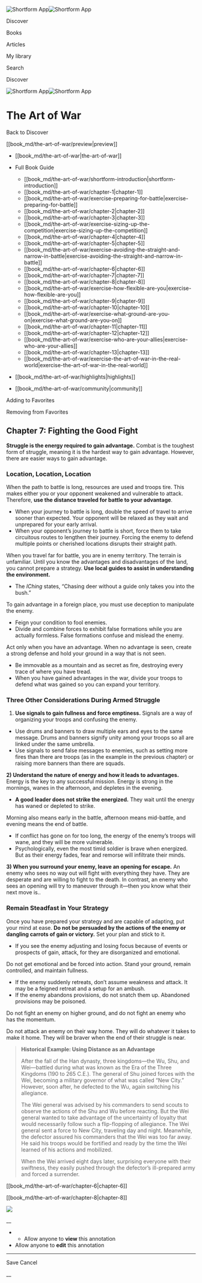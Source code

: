 ![Shortform App](/img/logo.36a2399e.svg)![Shortform App](/img/logo-dark.70c1b072.svg)

Discover

Books

Articles

My library

Search

Discover

![Shortform App](/img/logo.36a2399e.svg)![Shortform App](/img/logo-dark.70c1b072.svg)

# The Art of War

Back to Discover

[[book_md/the-art-of-war/preview|preview]]

  * [[book_md/the-art-of-war|the-art-of-war]]
  * Full Book Guide

    * [[book_md/the-art-of-war/shortform-introduction|shortform-introduction]]
    * [[book_md/the-art-of-war/chapter-1|chapter-1]]
    * [[book_md/the-art-of-war/exercise-preparing-for-battle|exercise-preparing-for-battle]]
    * [[book_md/the-art-of-war/chapter-2|chapter-2]]
    * [[book_md/the-art-of-war/chapter-3|chapter-3]]
    * [[book_md/the-art-of-war/exercise-sizing-up-the-competition|exercise-sizing-up-the-competition]]
    * [[book_md/the-art-of-war/chapter-4|chapter-4]]
    * [[book_md/the-art-of-war/chapter-5|chapter-5]]
    * [[book_md/the-art-of-war/exercise-avoiding-the-straight-and-narrow-in-battle|exercise-avoiding-the-straight-and-narrow-in-battle]]
    * [[book_md/the-art-of-war/chapter-6|chapter-6]]
    * [[book_md/the-art-of-war/chapter-7|chapter-7]]
    * [[book_md/the-art-of-war/chapter-8|chapter-8]]
    * [[book_md/the-art-of-war/exercise-how-flexible-are-you|exercise-how-flexible-are-you]]
    * [[book_md/the-art-of-war/chapter-9|chapter-9]]
    * [[book_md/the-art-of-war/chapter-10|chapter-10]]
    * [[book_md/the-art-of-war/exercise-what-ground-are-you-on|exercise-what-ground-are-you-on]]
    * [[book_md/the-art-of-war/chapter-11|chapter-11]]
    * [[book_md/the-art-of-war/chapter-12|chapter-12]]
    * [[book_md/the-art-of-war/exercise-who-are-your-allies|exercise-who-are-your-allies]]
    * [[book_md/the-art-of-war/chapter-13|chapter-13]]
    * [[book_md/the-art-of-war/exercise-the-art-of-war-in-the-real-world|exercise-the-art-of-war-in-the-real-world]]
  * [[book_md/the-art-of-war/highlights|highlights]]
  * [[book_md/the-art-of-war/community|community]]



Adding to Favorites 

Removing from Favorites 

## Chapter 7: Fighting the Good Fight

**Struggle is the energy required to gain advantage.** Combat is the toughest form of struggle, meaning it is the hardest way to gain advantage. However, there are easier ways to gain advantage.

### Location, Location, Location

When the path to battle is long, resources are used and troops tire. This makes either you or your opponent weakened and vulnerable to attack. Therefore, **use the distance traveled for battle to your advantage**.

  * When your journey to battle is long, double the speed of travel to arrive sooner than expected. Your opponent will be relaxed as they wait and unprepared for your early arrival.
  * When your opponent’s journey to battle is short, force them to take circuitous routes to lengthen their journey. Forcing the enemy to defend multiple points or cherished locations disrupts their straight path. 



When you travel far for battle, you are in enemy territory. The terrain is unfamiliar. Until you know the advantages and disadvantages of the land, you cannot prepare a strategy. **Use local guides to assist in understanding the environment.**

  * The _IChing_ states, “Chasing deer without a guide only takes you into the bush.”



To gain advantage in a foreign place, you must use deception to manipulate the enemy.

  * Feign your condition to fool enemies.
  * Divide and combine forces to exhibit false formations while you are actually formless. False formations confuse and mislead the enemy. 



Act only when you have an advantage. When no advantage is seen, create a strong defense and hold your ground in a way that is not seen.

  * Be immovable as a mountain and as secret as fire, destroying every trace of where you have tread. 
  * When you have gained advantages in the war, divide your troops to defend what was gained so you can expand your territory. 



### Three Other Considerations During Armed Struggle

1) **Use signals to gain fullness and force emptiness.** Signals are a way of organizing your troops and confusing the enemy.

  * Use drums and banners to draw multiple ears and eyes to the same message. Drums and banners signify unity among your troops so all are linked under the same umbrella.
  * Use signals to send false messages to enemies, such as setting more fires than there are troops (as in the example in the previous chapter) or raising more banners than there are squads. 



**2) Understand the nature of energy and how it leads to advantages.** Energy is the key to any successful mission. Energy is strong in the mornings, wanes in the afternoon, and depletes in the evening.

  * **A good leader does not strike the energized.** They wait until the energy has waned or depleted to strike. 



Morning also means early in the battle, afternoon means mid-battle, and evening means the end of battle.

  * If conflict has gone on for too long, the energy of the enemy’s troops will wane, and they will be more vulnerable. 
  * Psychologically, even the most timid soldier is brave when energized. But as their energy fades, fear and remorse will infiltrate their minds. 



**3) When you surround your enemy, leave an opening for escape.** An enemy who sees no way out will fight with everything they have. They are desperate and are willing to fight to the death. In contrast, an enemy who sees an opening will try to maneuver through it—then you know what their next move is..

### Remain Steadfast in Your Strategy

Once you have prepared your strategy and are capable of adapting, put your mind at ease. **Do not be persuaded by the actions of the enemy or dangling carrots of gain or victory.** Set your plan and stick to it.

  * If you see the enemy adjusting and losing focus because of events or prospects of gain, attack, for they are disorganized and emotional. 



Do not get emotional and be forced into action. Stand your ground, remain controlled, and maintain fullness.

  * If the enemy suddenly retreats, don’t assume weakness and attack. It may be a feigned retreat and a setup for an ambush.
  * If the enemy abandons provisions, do not snatch them up. Abandoned provisions may be poisoned. 



Do not fight an enemy on higher ground, and do not fight an enemy who has the momentum.

Do not attack an enemy on their way home. They will do whatever it takes to make it home. They will be braver when the end of their struggle is near.

> **Historical Example: Using Distance as an Advantage**
> 
> After the fall of the Han dynasty, three kingdoms—the Wu, Shu, and Wei—battled during what was known as the Era of the Three Kingdoms (190 to 265 C.E.). The general of Shu joined forces with the Wei, becoming a military governor of what was called “New City.” However, soon after, he defected to the Wu, again switching his allegiance.
> 
> The Wei general was advised by his commanders to send scouts to observe the actions of the Shu and Wu before reacting. But the Wei general wanted to take advantage of the uncertainty of loyalty that would necessarily follow such a flip-flopping of allegiance. The Wei general sent a force to New City, traveling day and night. Meanwhile, the defector assured his commanders that the Wei was too far away. He said his troops would be fortified and ready by the time the Wei learned of his actions and mobilized.
> 
> When the Wei arrived eight days later, surprising everyone with their swiftness, they easily pushed through the defector’s ill-prepared army and forced a surrender.

[[book_md/the-art-of-war/chapter-6|chapter-6]]

[[book_md/the-art-of-war/chapter-8|chapter-8]]

![](https://bat.bing.com/action/0?ti=56018282&Ver=2&mid=85d05dd9-cedc-4391-9447-3ea0c507992e&sid=1711133063fa11eebdec89a8b8ae3bbc&vid=171147a063fa11eea7440fcfeb230d96&vids=0&msclkid=N&pi=0&lg=en-US&sw=800&sh=600&sc=24&nwd=1&tl=Shortform%20%7C%20Book&p=https%3A%2F%2Fwww.shortform.com%2Fapp%2Fbook%2Fthe-art-of-war%2Fchapter-7&r=&lt=565&evt=pageLoad&sv=1&rn=309202)

__

  *   * Allow anyone to **view** this annotation
  * Allow anyone to **edit** this annotation



* * *

Save Cancel

__




